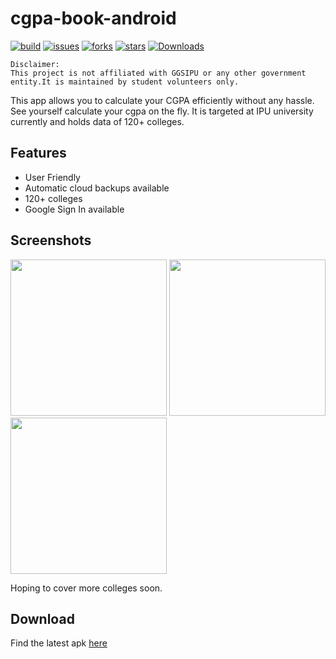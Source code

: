 # cgpa-book-android
[![build](https://img.shields.io/github/workflow/status/XploreX/cgpa-book-android/Build%20CI)](https://github.com/XploreX/cgpa-book-android/actions)
[![issues](https://img.shields.io/github/issues/XploreX/cgpa-book-android)](https://github.com/XploreX/cgpa-book-android/issues)
[![forks](https://img.shields.io/github/forks/XploreX/cgpa-book-android)](https://github.com/XploreX/cgpa-book-android/network/members)
[![stars](https://img.shields.io/github/stars/XploreX/cgpa-book-android)](https://github.com/XploreX/cgpa-book-android/stargazers)
[![Downloads](https://img.shields.io/github/downloads/XploreX/cgpa-book-android/latest/total)](https://github.com/XploreX/cgpa-book-android/releases)

```
Disclaimer:
This project is not affiliated with GGSIPU or any other government entity.It is maintained by student volunteers only.
```

This app allows you to calculate your CGPA efficiently without any hassle. See yourself calculate your cgpa on the fly. It is targeted at IPU university currently and holds data of 120+ colleges.

## Features
  - User Friendly
  - Automatic cloud backups available
  - 120+ colleges
  - Google Sign In available
  
## Screenshots
<img src="https://user-images.githubusercontent.com/40723245/101808860-dc000f00-3b3c-11eb-9dd6-f2ca6e9ffd48.png" width="250"></img>
<img src="https://user-images.githubusercontent.com/40723245/101809272-5cbf0b00-3b3d-11eb-8461-63a7dc3b8cf9.png" width="250"></img>
<img src="https://user-images.githubusercontent.com/40723245/101809205-444ef080-3b3d-11eb-9bf9-5ff0d2b40331.png" width="250"></img>

Hoping to cover more colleges soon.

## Download
Find the latest apk [here](https://github.com/XploreX/cgpa-book-android/releases)
